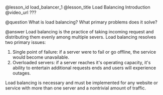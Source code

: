 @lesson_id
load_balancer_1
@lesson_title
Load Balancing Introduction
@video_url
???

@question
What is load balancing? What primary problems does it solve?

@answer
Load balancing is the practice of taking incoming request and distributing them evenly among multiple severs. Load balancing resolves two primary issues:
1. Single point of failure: if a server were to fail or go offline, the service would become unavailable.
2. Overloaded servers: if a server reaches it's operating capacity, it's ability to entertain additional requests ends and users will experience outages.

Load balancing is necessary and must be implemented for any website or service with more than one server and a nontrivial amount of traffic.